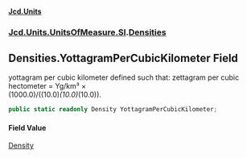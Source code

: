 #### [Jcd.Units](index.md 'index')
### [Jcd.Units.UnitsOfMeasure.SI](Jcd.Units.UnitsOfMeasure.SI.md 'Jcd.Units.UnitsOfMeasure.SI').[Densities](Densities.md 'Jcd.Units.UnitsOfMeasure.SI.Densities')

## Densities.YottagramPerCubicKilometer Field

yottagram per cubic kilometer defined such that: zettagram per cubic hectometer = Yg/km³ ×  
(1000.0)/((10.0)*(10.0)*(10.0)).

```csharp
public static readonly Density YottagramPerCubicKilometer;
```

#### Field Value
[Density](Density.md 'Jcd.Units.UnitTypes.Density')